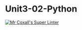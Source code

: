 # Unit3-02-Python
[![Mr Coxall's Super Linter](https://github.com/ICS3U-Programming-SamuelNkongolo/Unit3-02-Python/workflows/Mr%20Coxall's%20Super%20Linter/badge.svg)](https://github.com/ICS3U-Programming-SamuelNkongolo/Unit3-02-Python/actions/)
